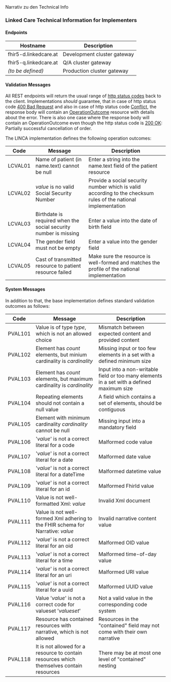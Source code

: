 <div xmlns="http://www.w3.org/1999/xhtml"> 
    Narrativ zu den Technical Info    
    <h3>Linked Care Technical Information for Implementers</h3>
    <div id="table-endpoints" class="tab-pane fade in active">
        <h4>Endpoints</h4>
        <table class="table">
            <thead>
                <tr>
                    <th scope="col">Hostname</th>
                    <th scope="col">Description</th>
                </tr>
            </thead>
            <tbody>
                <tr>
                    <td>fhir5-d.linkedcare.at</td>
                    <td>Development cluster gateway</td>
                </tr>
                <tr>
                    <td>fhir5-q.linkedcare.at</td>
                    <td>Q/A cluster gateway</td>
                </tr>
                <tr>
                    <td><em>(to be defined)</em></td>
                    <td>Production cluster gateway</td>
                </tr>
            </tbody>
        </table>
    </div>
    <div id="table-validation-messages" class="tab-pane fade in active">
        <h4>Validation Messages</h4>
        <p>All REST endpoints will return the usual range of <a target="_blank" href="https://http.cat/">http status codes</a> back to the client. Implementations <em>should</em> guarantee, that in case of http status code <a target="_blank" href="https://www.rfc-editor.org/rfc/rfc9110.html#name-400-bad-request">400 Bad Request</a> and also in case of http status code <a target="_blank" href="https://www.rfc-editor.org/rfc/rfc9110.html#name-409-conflict">Conflict</a>, the response body will contain an <a target="_blank" href="https://www.hl7.org/fhir/operationoutcome.html">OperationOutcome</a> resource with details about the error. There is also one case where the response body will contain an OperationOutcome even though the http status code is <a target="_blank" href="https://www.rfc-editor.org/rfc/rfc9110.html#status.200">200 OK</a>: Partially successful cancellation of order.
        </p>
        <p>The LINCA implementation defines the following operation outcomes:</p>
        <table class="table table-striped">
            <thead>
                <tr>
                    <th scope="col">Code</th>
                    <th scope="col">Message</th>
                    <th scope="col">Description</th>
                </tr>
            </thead>
            <tbody>
                <tr>
                    <td scope="row">LCVAL01</td>
                    <td>Name of patient (in name.text) cannot be null</td>
                    <td>Enter a string into the name.text field of the patient resource</td>
                </tr>
                <tr>
                    <td scope="row">LCVAL02</td>
                    <td><em>value</em> is no valid Social Security Number</td>
                    <td>Provide a social security number which is valid according to the checksum rules of the national implementation</td>
                </tr>
                <tr>
                    <td scope="row">LCVAL03</td>
                    <td>Birthdate is required when the social security number is missing</td>
                    <td>Enter a value into the date of birth field</td>
                </tr>
                <tr>
                    <td scope="row">LCVAL04</td>
                    <td>The gender field must not be empty</td>
                    <td>Enter a value into the gender field</td>
                </tr>
                <tr>
                    <td scope="row">LCVAL05</td>
                    <td>Cast of transmitted resource to patient resource failed</td>
                    <td>Make sure the resource is well-formed and matches the profile of the national implementation</td>
                </tr>
            </tbody>
        </table>
    </div>
    <div id="table-validation-messages" class="tab-pane fade in active">
        <h4>System Messages</h4>
        <p>In addition to that, the base implementation defines standard validation outcomes as follows:</p>
    <table class="table table-striped">
        <thead>
            <tr>
                <th scope="col">Code</th>
                <th scope="col">Message</th>
                <th scope="col">Description</th>
            </tr>
        </thead>
        <tbody>
            <tr>
                <td scope="row">PVAL101</td>
                <td>Value is of type <em>type</em>, which is not an allowed choice</td>
                <td>Mismatch between expected content and provided content</td>
            </tr>
            <tr>
                <td scope="row">PVAL102</td>
                <td>Element has <em>count</em> elements, but minium cardinality is <em>cardinality</em></td>
                <td>Missing input or too few elements in a set with a defined minimum size</td>
            </tr>	
            <tr>
                <td scope="row">PVAL103</td>
                <td>Element has <em>count</em> elements, but maximum cardinality is <em>cardinality</em></td>
                <td>Input into a non-writable field or too many elements in a set with a defined maximum size</td>
            </tr>	
            <tr>
                <td scope="row">PVAL104</td>
                <td>Repeating elements should not contain a null value</td>
                <td>A field which contains a set of elements, should be contiguous</td>
            </tr>	
            <tr>
                <td scope="row">PVAL105</td>
                <td>Element with minimum cardinality <em>cardinality</em> cannot be null</td>
                <td>Missing input into a mandatory field</td>
            </tr>	
            <tr>
                <td scope="row">PVAL106</td>
                <td>'<em>value</em>' is not a correct literal for a code</td>
                <td>Malformed code value</td>
            </tr>	
            <tr>
                <td scope="row">PVAL107</td>
                <td>'<em>value</em>' is not a correct literal for a date</td>
                <td>Malformed date value</td>
            </tr>	
            <tr>
                <td scope="row">PVAL108</td>
                <td>'<em>value</em>' is not a correct literal for a dateTime</td>
                <td>Malformed datetime value</td>
            </tr>		
            <tr>
                <td scope="row">PVAL109</td>
                <td>'<em>value</em>' is not a correct literal for an id</td>
                <td>Malformed FhirId value</td>
            </tr>		
            <tr>
                <td scope="row">PVAL110</td>
                <td>Value is not well-formatted Xml: <em>value</em></td>
                <td>Invalid Xml document</td>
            </tr>		
            <tr>
                <td scope="row">PVAL111</td>
                <td>Value is not well-formed Xml adhering to the FHIR schema for Narrative: <em>value</em></td>
                <td>Invalid narrative content value</td>
            </tr>		
            <tr>
                <td scope="row">PVAL112</td>
                <td>'<em>value</em>' is not a correct literal for an oid</td>
                <td>Malformed OID value</td>
            </tr>		
            <tr>
                <td scope="row">PVAL113</td>
                <td>'<em>value</em>' is not a correct literal for a time</td>
                <td>Malformed time-of-day value</td>
            </tr>		
            <tr>
                <td scope="row">PVAL114</td>
                <td>'<em>value</em>' is not a correct literal for an uri</td>
                <td>Malformed URI value</td>
            </tr>		
            <tr>
                <td scope="row">PVAL115</td>
                <td>'<em>value</em>' is not a correct literal for a uuid</td>
                <td>Malformed UUID value</td>
            </tr>		
            <tr>
                <td scope="row">PVAL116</td>
                <td>Value '<em>value</em>' is not a correct code for valueset '<em>valueset</em>'</td>
                <td>Not a valid value in the corresponding code system</td>
            </tr>		
            <tr>
                <td scope="row">PVAL117</td>
                <td>Resource has contained resources with narrative, which is not allowed</td>
                <td>Resources in the "contained" field may not come with their own narrative</td>
            </tr>		
            <tr>
                <td scope="row">PVAL118</td>
                <td>It is not allowed for a resource to contain resources which themselves contain resources</td>
                <td>There may be at most one level of "contained" nesting</td>
            </tr>		
        </tbody>
    </table>    
    </div>
</div>